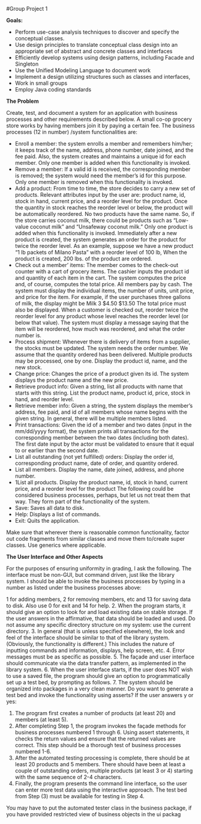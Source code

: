 #Group Project 1

**Goals:**

* Perform use-case analysis techniques to discover and specify the conceptual
classes.
* Use design principles to translate conceptual class design into an appropriate set of
abstract and concrete classes and interfaces
* Efficiently develop systems using design patterns, including Facade and Singleton
* Use the Unified Modeling Language to document work
* Implement a design utilizing structures such as classes and interfaces,
* Work in small groups
* Employ Java coding standards

**The Problem**

Create, test, and document a system for an application with business processes and other
requirements described below.
A small co-op grocery store works by having members join it by paying a certain fee. The
business processes (12 in number) /system functionalities are:

* Enroll a member: the system enrolls a member and remembers him/her; it keeps track of
the name, address, phone number, date joined, and the fee paid. Also, the system creates
and maintains a unique id for each member. Only one member is added when this
functionality is invoked.
* Remove a member: If a valid id is received, the corresponding member is removed;
the system would need the member’s id for this purpose. Only one member is removed
when this functionality is invoked.
* Add a product: From time to time, the store decides to carry a new set of products.
Relevant attributes input by the user are: product name, id, stock in hand, current price,
and a reorder level for the product. Once the quantity in stock reaches the reorder level or
below, the product will be automatically reordered. No two products have the same name.
So, if the store carries coconut milk, there could be products such as “Low-value coconut
milk” and “Unsafeway coconut milk.” Only one product is added when this functionality
is invoked. Immediately after a new product is created, the system generates an order for
the product for twice the reorder level. As an example, suppose we have a new product “1 lb packets of Milano Pasta” with a
reorder level of 100 lb, When the product is created, 200 lbs. of the product are ordered.
* Check out a member’ items: The member comes to the check-out counter with a cart
of grocery items. The cashier inputs the product id and quantity of each item in the cart.
The system computes the price and, of course, computes the total price. All members pay
by cash. The system must display the individual items, the number of units, unit price,
and price for the item. For example, if the user purchases three gallons of milk, the
display might be
Milk 3 $4.50 $13.50
The total price must also be displayed.
When a customer is checked out, reorder twice the reorder level for any product whose
level reaches the reorder level (or below that value). The system must display a message
saying that the item will be reordered, how much was reordered, and what the order
number is.
* Process shipment: Whenever there is delivery of items from a supplier, the stocks
must be updated. The system needs the order number. We assume that the quantity
ordered has been delivered. Multiple products may be processed, one by one. Display the
product id, name, and the new stock.
* Change price: Changes the price of a product given its id. The system displays the
product name and the new price.
* Retrieve product info: Given a string, list all products with name that starts with this
string. List the product name, product id, price, stock in hand, and reorder level.
* Retrieve member info: Given a string, the system displays the member’s address, fee
paid, and id of all members whose name begins with the given string. In general, there
will be multiple members listed.
* Print transactions: Given the id of a member and two dates (input in the mm/dd/yyyy
format), the system prints all transactions for the corresponding member between the two
dates (including both dates). The first date input by the actor must be validated to ensure
that it equal to or earlier than the second date.
* List all outstanding (not yet fulfilled) orders: Display the order id, corresponding
product name, date of order, and quantity ordered.
* List all members. Display the name, date joined, address, and phone number.
* 1List all products. Display the product name, id, stock in hand, current price, and a
reorder level for the product
The following could be considered business processes, perhaps, but let us not treat them that
way. They form part of the functionality of the system.
* Save: Saves all data to disk.
* Help: Displays a list of commands.
* Exit: Quits the application.

Make sure that wherever there is reasonable common functionality, factor out code fragments
from similar classes and move them to/create super classes. Use generics where applicable.

**The User Interface and Other Aspects**

For the purposes of ensuring uniformity in grading, I ask the following.
The interface must be non-GUI, but command driven, just like the library system.
I should be able to invoke the business processes by typing in a number as listed under
the business processes above: 

1 for adding members, 2 for removing members, etc and 13 for saving data to disk. Also use 0 for exit and 14 for help.
2. When the program starts, it should give an option to look for and load existing data
on stable storage. If the user answers in the affirmative, that data should be loaded
and used. Do not assume any specific directory structure on my system: use the
current directory.
3. In general (that is unless specified elsewhere), the look and feel of the interface
should be similar to that of the library system. (Obviously, the functionality is
different.) This includes the nature of inputting commands and information, displays,
help screen, etc.
4. Error messages must be as specific as possible.
5. The façade and user interface should communicate via the data transfer pattern, as
implemented in the library system.
6. When the user interface starts, if the user does NOT wish to use a saved file, the program
should give an option to programmatically set up a test bed, by prompting as follows.
7. The system should be organized into packages in a very clean manner.
Do you want to generate a test bed and invoke the functionality using asserts?
If the user answers y or yes:
1) The program first creates a number of products (at least 20) and members (at least 5).
2) After completing Step 1, the program invokes the façade methods for business processes
numbered 1 through 6. Using assert statements, it checks the return values and ensure that
the returned values are correct. This step should be a thorough test of business processes
numbered 1-6.
3) After the automated testing processing is complete, there should be at least 20 products
and 5 members. There should have been at least a couple of outstanding orders, multiple
products (at least 3 or 4) starting with the same sequence of 2-4 characters.
4) Finally, the program presents the command line interface, so the user can enter more test
data using the interactive approach. The test bed from Step (3) must be available for
testing in Step 4.

You may have to put the automated tester class in the business package, if you have provided
restricted view of business objects in the ui packag